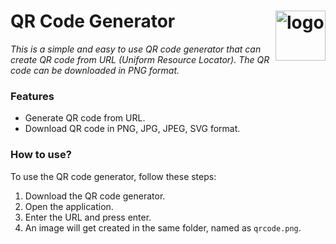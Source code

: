 # QR Code Generator <img align="right" alt="logo" width ="80px" src="https://github.com/bishtanuj/QR-Code-Generator/assets/78249280/148ba4ca-d43a-4058-88c1-37e91fce59a6"/>

_This is a simple and easy to use QR code generator that can create QR code from URL (Uniform Resource Locator). The QR code can be downloaded in PNG format._

### Features
* Generate QR code from URL.
* Download QR code in PNG, JPG, JPEG, SVG format.

### How to use?
To use the QR code generator, follow these steps:
1. Download the QR code generator.
2. Open the application.
3. Enter the URL and press enter.
4. An image will get created in the same folder, named as `qrcode.png`.
